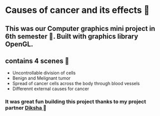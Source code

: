 # Causes of cancer and its effects :syringe:

## This was our Computer graphics mini project in 6th semester :school_satchel:. Built with graphics library OpenGL. 
 contains 4 scenes :movie_camera:
 --------------------

  - Uncontrollable division of cells
  - Benign and Melignant tumor
  - Spread of cancer cells across the body through blood vessels
  - Differennt external causes for cancer

### It was great fun building this project thanks to my project partner <a href="https://github.com/Diksha94"> Diksha </a> :raised_hands:
